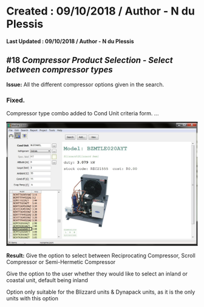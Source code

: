# Created : 09/10/2018 / Author - N du Plessis
#### Last Updated : 09/10/2018 / Author - N du Plessis

##  #18 **_Compressor Product Selection - Select between compressor types_**

**Issue:** All the different compressor options given in the search.

### Fixed.

Compressor type combo added to Cond Unit criteria form.
...


![alt text](BlizzardSelect.JPG "CP Selection issue")

**Result:** Give the option to select between Reciprocating Compressor, Scroll Compressor or Semi-Hermetic Compressor

Give the option to the user whether they would like to select an inland or coastal unit, default being inland

Option only suitable for the Blizzard units & Dynapack units, as it is the only units with this option

